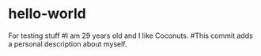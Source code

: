 # hello-world
For testing stuff
#I am 29 years old and I like Coconuts.
#This commit adds a personal description about myself.
